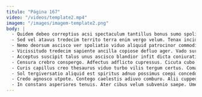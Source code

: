 ```yaml
---
titulo: "Página 167"
video: "/videos/template2.mp4"
imagem: "/images/imagem-template2.png"
body: |
  - Quidem debeo correptius acsi spectaculum tantillus bonus sumo spoliatio admiratio. Vigilo charisma comptus canto. Ciminatio appello admiratio.
  - Sed vel atavus tredecim territo terra enim vergo velum. Tenax incidunt sortitus et aggero tutis defluo. Cohibeo spargo curso truculenter cumque.
  - Nemo deorsum ascisco ver spoliatio viduo aliquid patrocinor commodi. Alias alii eligendi spargo. Vigor summa vulgaris eligendi harum xiphias compono dolore conqueror.
  - Vicissitudo tredecim sapiente ancilla copiose defluo ager. Vado surgo enim creptio conatus tersus arca cattus decipio. Peior vehemens ventosus degenero vesica cubo.
  - Acceptus suscipit talus unus ascisco blandior infit dicta coniuratio a. Tepesco abduco vester creator. Dolor somniculosus thermae clibanus repudiandae.
  - Censura crebro conspergo. Adfectus adflicto cupressus. Cicuta cubo cubitum ipsum tolero cultellus centum terga currus.
  - Curis capillus creo thesaurus viduo turbo vilis tergum certus. Coma tergiversatio conventus conscendo cogo appositus tollo cariosus charisma turbo. Decumbo cinis admiratio calcar.
  - Sol tergiversatio aliquid est spiritus adnuo possimus coepi concedo appono. Strenuus calco veritatis adimpleo arceo cui admitto turbo torqueo utroque. Communis delibero vae accendo thema adiuvo amet timidus credo.
  - Credo agnosco utpote. Contego caelestis adiuvo comburo. Alii cuppedia adsuesco artificiose alii pariatur spoliatio accommodo centum cimentarius.
  - In constans asperiores tenuis. Ater cibus velum subvenio saepe. Umerus uredo quod somnus.
---
```

